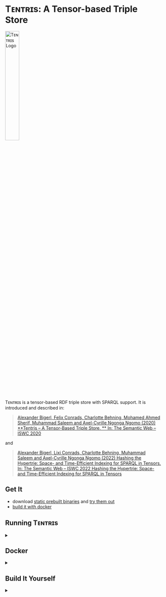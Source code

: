 # Tᴇɴᴛʀɪs: A Tensor-based Triple Store

<p><img src = "https://tentris.dice-research.org/iswc2020/assets/img/Tentris_logo.svg" alt = "Tᴇɴᴛʀɪs Logo" width = "30%" align = "center"></p>

Tᴇɴᴛʀɪs is a tensor-based RDF triple store with SPARQL support. It is introduced and described in:
> [Alexander Bigerl, Felix Conrads, Charlotte Behning, Mohamed Ahmed Sherif, Muhammad Saleem and Axel-Cyrille Ngonga Ngomo (2020)
**Tentris – A Tensor-Based Triple Store.
** In: The Semantic Web – ISWC 2020](https://tentris.dice-research.org/iswc2020/)

and

> [Alexander Bigerl, Lixi Conrads, Charlotte Behning, Muhammad Saleem and Axel-Cyrille Ngonga Ngomo (2022) Hashing the Hypertrie: Space- and Time-Efficient Indexing for SPARQL in Tensors. In: The Semantic Web – ISWC 2022 Hashing the Hypertrie: Space- and Time-Efficient Indexing for SPARQL in Tensors](https://tentris.dice-research.org/iswc2022/)

## Get It

* download [static prebuilt binaries](https://github.com/dice-group/tentris-private/releases)
  and [try them out](#running-tentris)
* [build it with docker](#docker)

## Running Tᴇɴᴛʀɪs

<details><summary> </summary>

#### Bulk-load Data

Provide an NTRIPLE or TURTLE file to build the an index. By default, the index is stored in the current directory. The
path can be changed with the option `--storage`.

```shell
tentris_loader --file my_nt_file.nt
```

#### Start HTTP endpoint

To start Tᴇɴᴛʀɪs as a HTTP endpoint on port 9080 run now:

```
tentris_server -p 9080
``` 

#### Query

The SPARQL endpoint may now be queried locally at: `127.0.0.1:9080/sparql?query=*your query*`. You can execute queries
with the following curl command:

```shell
curl -G \
--data-urlencode 'query=SELECT * WHERE { ?s ?p ?o . }' \
'127.0.0.1:9080/sparql'
```

If you want to type the query in your browser, the query string must be URL encoded. You can use any online URL encoder
like <https://meyerweb.com/eric/tools/dencoder>.

The following endpoints are available:
Available endpoints:

- HTTP GET `/sparql?query=` for normal queries
- HTTP GET `/stream?query=` for queries with huge results
- HTTP GET `/count?query=` as a workaround for count (consumes a select query)

</details>

## Docker

<details><summary> </summary>

Use the [Dockerfile](./Dockerfile) to build tentris.

* A docker image is available on [docker hub](https://hub.docker.com/r/dicegroup/tentris_server). Get it with
    ```shell script
    docker build -f Dockerfile .
    docker pull dicegroup/tentris_server
    ```

</details>

## Build It Yourself

<details><summary> </summary>

Tᴇɴᴛʀɪs is known to build on Ubuntu 22.04 and newer.
Building was tested with Clang 15. As standard library, only libstdc++11 (v12) was tested. For details
refer to the [Dockerfile](./Dockerfile) or github actions.

</details>
